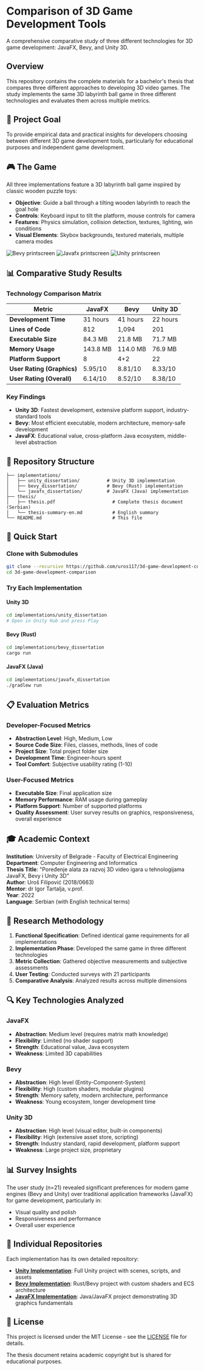 # Comparison of 3D Game Development Tools

A comprehensive comparative study of three different technologies for 3D game development: JavaFX, Bevy, and Unity 3D.

## Overview

This repository contains the complete materials for a bachelor's thesis that compares three different approaches to developing 3D video games. The study implements the same 3D labyrinth ball game in three different technologies and evaluates them across multiple metrics.

## 🎯 Project Goal

To provide empirical data and practical insights for developers choosing between different 3D game development tools, particularly for educational purposes and independent game development.

## 🎮 The Game

All three implementations feature a 3D labyrinth ball game inspired by classic wooden puzzle toys:

- **Objective**: Guide a ball through a tilting wooden labyrinth to reach the goal hole
- **Controls**: Keyboard input to tilt the platform, mouse controls for camera
- **Features**: Physics simulation, collision detection, textures, lighting, win conditions
- **Visual Elements**: Skybox backgrounds, textured materials, multiple camera modes

![Bevy printscreen](docs/bevy_printscreen.png)
![Javafx printscreen](docs/javafx_printscreen.png)
![Unity printscreen](docs/unity_printscreen.png)

## 📊 Comparative Study Results

### Technology Comparison Matrix

| Metric | JavaFX | Bevy | Unity 3D |
|--------|--------|------|----------|
| **Development Time** | 31 hours | 41 hours | 22 hours |
| **Lines of Code** | 812 | 1,094 | 201 |
| **Executable Size** | 84.3 MB | 21.8 MB | 71.7 MB |
| **Memory Usage** | 143.8 MB | 114.0 MB | 76.9 MB |
| **Platform Support** | 8 | 4+2 | 22 |
| **User Rating (Graphics)** | 5.95/10 | 8.81/10 | 8.33/10 |
| **User Rating (Overall)** | 6.14/10 | 8.52/10 | 8.38/10 |

### Key Findings

- **Unity 3D**: Fastest development, extensive platform support, industry-standard tools
- **Bevy**: Most efficient executable, modern architecture, memory-safe development
- **JavaFX**: Educational value, cross-platform Java ecosystem, middle-level abstraction

## 📁 Repository Structure

```
├── implementations/
│   ├── unity_dissertation/          # Unity 3D implementation
│   ├── bevy_dissertation/           # Bevy (Rust) implementation
│   └── javafx_dissertation/         # JavaFX (Java) implementation
├── thesis/
│   ├── thesis.pdf                     # Complete thesis document (Serbian)
│   └── thesis-summary-en.md           # English summary
└── README.md                          # This file
```

## 🚀 Quick Start

### Clone with Submodules
```bash
git clone --recursive https://github.com/uros117/3d-game-development-comparison.git
cd 3d-game-development-comparison
```

### Try Each Implementation

#### Unity 3D
```bash
cd implementations/unity_dissertation
# Open in Unity Hub and press Play
```

#### Bevy (Rust)
```bash
cd implementations/bevy_dissertation
cargo run
```

#### JavaFX (Java)
```bash
cd implementations/javafx_dissertation
./gradlew run
```

## 📋 Evaluation Metrics

### Developer-Focused Metrics
- **Abstraction Level**: High, Medium, Low
- **Source Code Size**: Files, classes, methods, lines of code
- **Project Size**: Total project folder size
- **Development Time**: Engineer-hours spent
- **Tool Comfort**: Subjective usability rating (1-10)

### User-Focused Metrics
- **Executable Size**: Final application size
- **Memory Performance**: RAM usage during gameplay
- **Platform Support**: Number of supported platforms
- **Quality Assessment**: User survey results on graphics, responsiveness, overall experience

## 🎓 Academic Context

**Institution**: University of Belgrade - Faculty of Electrical Engineering  
**Department**: Computer Engineering and Informatics  
**Thesis Title**: "Poređenje alata za razvoj 3D video igara u tehnologijama JavaFX, Bevy i Unity 3D"  
**Author**: Uroš Filipović (2018/0663)  
**Mentor**: dr Igor Tartalja, v.prof.  
**Year**: 2022  
**Language**: Serbian (with English technical terms)

## 📖 Research Methodology

1. **Functional Specification**: Defined identical game requirements for all implementations
2. **Implementation Phase**: Developed the same game in three different technologies
3. **Metric Collection**: Gathered objective measurements and subjective assessments
4. **User Testing**: Conducted surveys with 21 participants
5. **Comparative Analysis**: Analyzed results across multiple dimensions

## 🔍 Key Technologies Analyzed

### JavaFX
- **Abstraction**: Medium level (requires matrix math knowledge)
- **Flexibility**: Limited (no shader support)
- **Strength**: Educational value, Java ecosystem
- **Weakness**: Limited 3D capabilities

### Bevy
- **Abstraction**: High level (Entity-Component-System)
- **Flexibility**: High (custom shaders, modular plugins)
- **Strength**: Memory safety, modern architecture, performance
- **Weakness**: Young ecosystem, longer development time

### Unity 3D
- **Abstraction**: High level (visual editor, built-in components)
- **Flexibility**: High (extensive asset store, scripting)
- **Strength**: Industry standard, rapid development, platform support
- **Weakness**: Large project size, proprietary

## 📊 Survey Insights

The user study (n=21) revealed significant preferences for modern game engines (Bevy and Unity) over traditional application frameworks (JavaFX) for game development, particularly in:
- Visual quality and polish
- Responsiveness and performance
- Overall user experience

## 🔗 Individual Repositories

Each implementation has its own detailed repository:

- **[Unity Implementation](implementations/unity_dissertation)**: Full Unity project with scenes, scripts, and assets
- **[Bevy Implementation](implementations/bevy_dissertation/)**: Rust/Bevy project with custom shaders and ECS architecture  
- **[JavaFX Implementation](implementations/javafx_dissertation/)**: Java/JavaFX project demonstrating 3D graphics fundamentals

## 📄 License

This project is licensed under the MIT License - see the [LICENSE](LICENSE) file for details.

The thesis document retains academic copyright but is shared for educational purposes.
